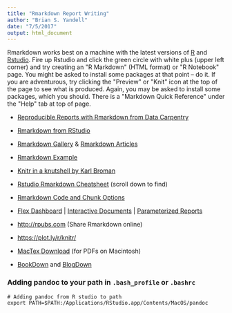```yaml
---
title: "Rmarkdown Report Writing"
author: "Brian S. Yandell"
date: "7/5/2017"
output: html_document
---
```


Rmarkdown works best on a machine with the latest versions of [R](https://cran.r-project.org/) and [Rstudio](https://www.rstudio.com/products/rstudio/download/#download). Fire up Rstudio and click the green circle with white plus (upper left corner) and try creating an "R Markdown" (HTML format) or "R Notebook" page. You might be asked to install some packages at that point – do it. If you are adventurous, try clicking the "Preview" or "Knit" icon at the top of the page to see what is produced. Again, you may be asked to install some packages, which you should. There is a "Markdown Quick Reference" under the "Help" tab at top of page.

- [Reproducible Reports with Rmarkdown from Data Carpentry](http://kbroman.org/datacarpentry_R_2017-01-10/04-rmarkdown.html)
- [Rmarkdown from RStudio](http://rmarkdown.rstudio.com/)
- [Rmarkdown Gallery](http://rmarkdown.rstudio.com/gallery.html) & [Rmarkdown Articles](http://rmarkdown.rstudio.com/articles.html) 
- [Rmarkdown Example](RmarkdownExample.Rmd)

- [Knitr in a knutshell by Karl Broman](http://kbroman.org/knitr_knutshell/)
- [Rstudio Rmarkdown Cheatsheet](https://www.rstudio.com/resources/cheatsheets/) (scroll down to find)
- [Rmarkdown Code and Chunk Options](https://yihui.name/knitr/options/)
- [Flex Dashboard](http://rmarkdown.rstudio.com/flexdashboard/) | [Interactive Documents](http://rmarkdown.rstudio.com/authoring_shiny.html) | [Parameterized Reports](http://rmarkdown.rstudio.com/developer_parameterized_reports.html)
- <http://rpubs.com> (Share Rmarkdown online)
- <https://plot.ly/r/knitr/>
- [MacTex Download](http://www.tug.org/mactex/) (for PDFs on Macintosh)

- [BookDown](https://bookdown.org/) and [BlogDown](https://bookdown.org/yihui/blogdown/)

### Adding pandoc to your path in `.bash_profile` or `.bashrc`

```
# Adding pandoc from R studio to path
export PATH=$PATH:/Applications/RStudio.app/Contents/MacOS/pandoc
```



